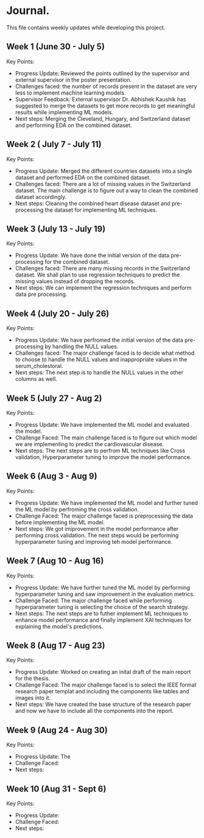 # Journal.

This file contains weekly updates while developing this project.

## Week 1 (June 30 - July 5)

Key Points:

- Progress Update: Reviewed the points outlined by the supervisor and external supervisor in the poster presentation.
- Challenges faced: the number of records present in the dataset are very less to implement machine learning models.
- Supervisor Feedback: External supervisor Dr. Abhishek Kaushik has suggested to merge the datasets to get more records to get meaningful results while implementing ML models.
- Next steps: Merging the Cleveland, Hungary, and Switzerland dataset and performing EDA on the combined dataset.


## Week 2 ( July 7 - July 11)

Key Points:

- Progress Update: Merged the different countries datasets into a single dataset and performed EDA on the combined dataset.
- Challenges faced: There are a lot of missing values in the Switzerland dataset. The main challenge is to figure out a way to clean the combined dataset accordingly.
- Next steps: Cleaning the combined heart disease dataset and pre-processing the dataset for implementing ML techniques.


## Week 3 (July 13 - July 19)

Key Points:

- Progress Update: We have done the initial version of the data pre-processing for the combined dataset.
- Challenges faced: There are many missing records in the Switzerland dataset. We shall plan to use regression techniques to predict the missing values instead of dropping the records. 
- Next steps: We can implement the regression techniques and perform data pre processing.


## Week 4 (July 20 - July 26)

Key Points:

- Progress Update: We have perfromed the initial version of the data pre-processing by handling the NULL values.
- Challenges faced: The major challenge faced is to decide what method to choose to handle the NULL values and inappropriate values in the serum_cholestoral.
- Next steps: The next step is to handle the NULL values in the other columns as well.


## Week 5 (July 27 - Aug 2)

Key Points:

- Progress Update: We have implemented the ML model and evaluated the model.
- Challenge Faced: The  main challenge faced is to figure out which model we are implementing to predict the cardiovascular disease.
- Next steps: The next steps are to perfrom ML techniques like Cross validation, Hyperparameter tuning to improve the model performance.


## Week 6 (Aug 3 - Aug 9)

Key Points:

- Progress Update: We have implemented the ML model and further tuned the ML model by perfroming the cross validation.
- Challenge Faced: The major challenge faced is preprocessing the data before implementing the ML model.
- Next steps: We got imiprovement in the model performance after performing cross validation. The next steps would be performing hyperparameter tuning and improving teh model performance.


## Week 7 (Aug 10 - Aug 16)

Key Points:

- Progress Update: We have further tuned the ML model by performing hyperparameter tuning and saw improvement in the evaluation metrics.
- Challenge Faced: The major challenge faced while performing hyperparameter tuning is selecting the choice of the search strategy. 
- Next steps: The next steps are to futher implement ML techniques to enhance model performance and finally implement XAI techniques for explaining the model's predictions.


## Week 8 (Aug 17 - Aug 23)

Key Points:

- Progress Update: Worked on creating an inital draft of the main report for the thesis.
- Challenge Faced: The major challenge faced is to select the IEEE format research paper templat and including the components like tables and images into it.
- Next steps: We have created the base structure of the research paper and now we have to include all the components into the report.


## Week 9 (Aug 24 - Aug 30)

Key Points:

- Progress Update: The
- Challenge Faced: 
- Next steps:


## Week 10 (Aug 31 - Sept 6)

Key Points:

- Progress Update:
- Challenge Faced: 
- Next steps:
